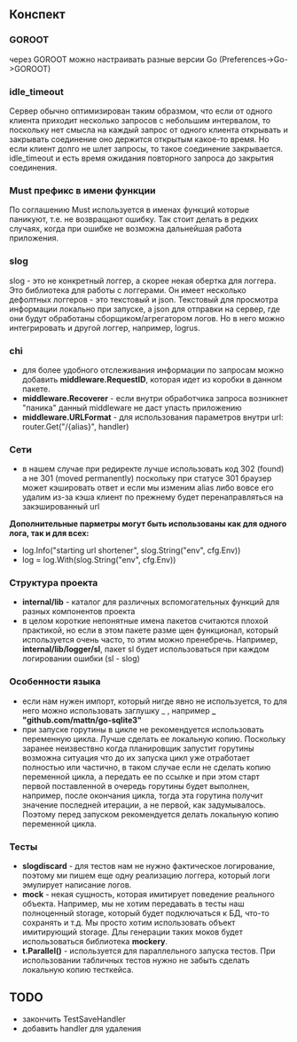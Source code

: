 ## Конспект
### GOROOT
через GOROOT можно настраивать разные версии Go (Preferences->Go->GOROOT)
### idle_timeout
Сервер обычно оптимизирован таким образмом, что если от одного клиента приходит несколько 
запросов с небольшим интервалом, то поскольку нет смысла на каждый запрос от одного клиента
открывать и закрывать соединение оно держится открытым какое-то время. Но если клиент долго 
не шлет запросы, то такое соединение закрывается. idle_timeout и есть время ожидания повторного
запроса до закрытия соединения.

### Must префикс в имени функции
По соглашению Must используется в именах функций которые паникуют, т.е. не возвращают ошибку.
Так стоит делать в редких случаях, когда при ошибке не возможна дальнейшая работа приложения.

### slog
slog - это не конкретный логгер, а скорее некая обертка для логгера. Это библиотека для работы
с логгерами. Он имеет несколько дефолтных логгеров - это текстовый и json. Текстовый для просмотра
информации локально при запуске, а json для отправки на сервер, где они будут обработаны сборщиком/агрегатором
логов. Но в него можно интегрировать и другой логгер, например, logrus.

### chi
- для более удобного отслеживания информации по запросам можно добавить **middleware.RequestID**, которая идет из 
коробки в данном пакете.
- **middleware.Recoverer** - если внутри обработчика запроса возникнет "паника" данный middleware не даст упасть приложению
- **middleware.URLFormat** - для использования параметров внутри url: router.Get("/{alias}", handler)

### Сети
- в нашем случае при редиректе лучше использовать код 302 (found) а не 301 (moved permanently) поскольку при статусе
301 браузер может кэшировать ответ и если мы изменим alias либо вовсе его удалим из-за кэша клиент по прежнему будет
перенаправляться на закэшированный url

**Дополнительные парметры могут быть использованы как для одного лога, так и для всех:**
- log.Info("starting url shortener", slog.String("env", cfg.Env))
- log = log.With(slog.String("env", cfg.Env))

### Структура проекта
- **internal/lib** - каталог для различных вспомогательных функций для разных компонентов проекта
- в целом короткие непонятные имена пакетов считаются плохой практикой, но если в этом пакете разме
щен функционал, который используется очень часто, то этим можно пренебречь. Например, **internal/lib/logger/sl**, пакет sl
будет использоваться при каждом логировании ошибки (sl - slog)

### Особенности языка
- если нам нужен импорт, который нигде явно не используется, то для него можно использовать
заглушку _ , например **_ "github.com/mattn/go-sqlite3"**
- при запуске горутины в цикле не рекомендуется использовать переменную цикла. Лучше сделать ее локальную копию.
Поскольку заранее неизвествно когда планировщик запустит горутины возможна ситуация что до их запуска цикл уже
отработает полностью или частично, в таком случае если не сделать копию переменной цикла, а передать ее по ссылке 
и при этом старт первой поставленной в очередь горутины будет выполнен, например, после окончания цикла, тогда эта
горутина получит значение последней итерации, а не первой, как задумывалось. Поэтому перед запуском рекомендуется 
делать локальную копию переменной цикла.

### Тесты
- **slogdiscard** - для тестов нам не нужно фактическое логирование, поэтому ми пишем еще одну реализацию логгера, 
который логи эмулирует написание логов.
- **mock** - некая сущность, которая имитирует поведение реального объекта. Например, мы не хотим передавать в тесты наш 
полноценный storage, который будет подключаться к БД, что-то сохранять и т.д. Мы просто хотим использовать объект
имитирующий storage. Длы генерации таких моков будет использоваться библиотека **mockery**.
- **t.Parallel()** - используется для параллельного запуска тестов. При использовании табличных тестов нужно не забыть 
сделать локальную копию тесткейса.

## TODO
- закончить TestSaveHandler
- добавить handler для удаления